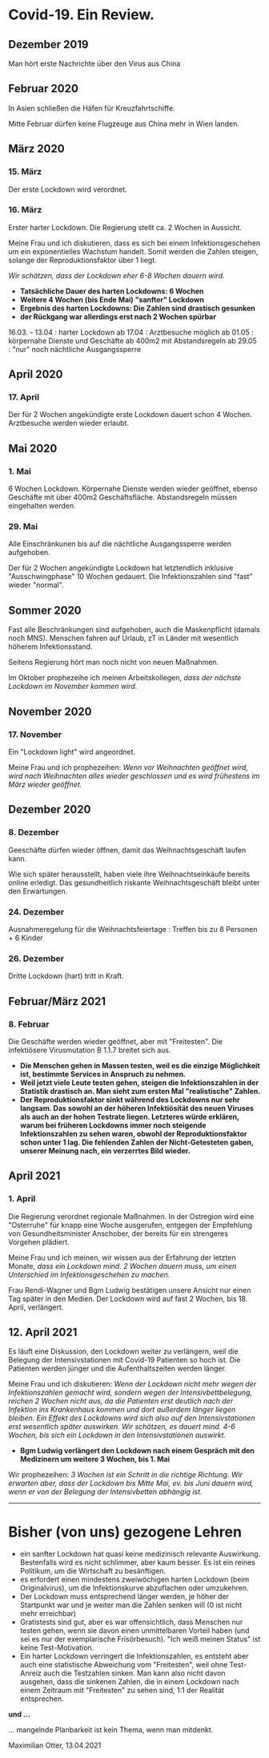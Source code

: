 # Covid-19. Ein Review.

## Dezember 2019

Man hört erste Nachrichte über den Virus aus China

## Februar 2020

In Asien schließen die Häfen für Kreuzfahrtschiffe.

Mitte Februar dürfen keine Flugzeuge aus China mehr in Wien landen.

## März 2020

### 15. März

Der erste Lockdown wird verordnet.

### 16. März

Erster harter Lockdown. Die Regierung stellt ca. 2 Wochen in Aussicht.

Meine Frau und ich diskutieren, dass es sich bei einem Infektionsgeschehen um ein exponentielles Wachstum handelt. Somit werden die Zahlen steigen, solange der Reproduktionsfaktor über 1 liegt.

*Wir schätzen, dass der Lockdown eher 6-8 Wochen dauern wird.*

* **Tatsächliche Dauer des harten Lockdowns: 6 Wochen**
* **Weitere 4 Wochen (bis Ende Mai) "sanfter" Lockdown**
* **Ergebnis des harten Lockdowns: Die Zahlen sind drastisch gesunken**
* **der Rückgang war allerdings erst nach 2 Wochen spürbar**

16.03. - 13.04 : harter Lockdown
ab 17.04 : Arztbesuche möglich
ab 01.05 : körpernahe Dienste und Geschäfte ab 400m2 mit Abstandsregeln
ab 29.05 : "nur" noch nächtliche Ausgangssperre

## April 2020

### 17. April

Der für 2 Wochen angekündigte erste Lockdown dauert schon 4 Wochen. Arztbesuche werden wieder erlaubt.

## Mai 2020

### 1. Mai

6 Wochen Lockdown. Körpernahe Dienste werden wieder geöffnet, ebenso Geschäfte mit über 400m2 Geschäftsfläche. Abstandsregeln müssen eingehalten werden.

### 29. Mai

Alle Einschränkunen bis auf die nächtliche Ausgangssperre werden aufgehoben.

Der für 2 Wochen angekündigte Lockdown hat letztendlich inklusive "Ausschwingphase" 10 Wochen gedauert. Die Infektionszahlen sind "fast" wieder "normal".

## Sommer 2020

Fast alle Beschränkungen sind aufgehoben, auch die Maskenpflicht (damals noch MNS). Menschen fahren auf Urlaub, zT in Länder mit wesentlich höherem Infektionsstand.

Seitens Regierung hört man noch nicht von neuen Maßnahmen.

Im Oktober prophezeihe ich meinen Arbeitskollegen, *dass der nächste Lockdown im November kommen wird.*

## November 2020

### 17. November

Ein "Lockdown light" wird angeordnet.

Meine Frau und ich prophezeihen: *Wenn vor Weihnachten geöffnet wird, wird nach Weihnachten alles wieder geschlossen und es wird frühestens im März wieder geöffnet.*

## Dezember 2020

### 8. Dezember

Geeschäfte dürfen wieder öffnen, damit das Weihnachtsgeschäft laufen kann.

Wie sich später herausstellt, haben viele ihre Weihnachtseinkäufe bereits online erledigt. Das gesundheitlich riskante Weihnachtsgeschäft bleibt unter den Erwartungen.

### 24. Dezember

Ausnahmeregelung für die Weihnachtsfeiertage : Treffen bis zu 8 Personen + 6 Kinder

### 26. Dezember

Dritte Lockdown (hart) tritt in Kraft.

## Februar/März 2021

### 8. Februar

Die Geschäfte werden wieder geöffnet, aber mit "Freitesten". Die infektiösere Virusmutation B 1.1.7 breitet sich aus.

* **Die Menschen gehen in Massen testen, weil es die einzige Möglichkeit ist, bestimmte Services in Anspruch zu nehmen.**
* **Weil jetzt viele Leute testen gehen, steigen die Infektionszahlen in der Statistik drastisch an. Man sieht zum ersten Mal "realistische" Zahlen.**
* **Der Reproduktionsfaktor sinkt während des Lockdowns nur sehr langsam. Das sowohl an der höheren Infektiösität des neuen Viruses als auch an der hohen Testrate liegen. Letzteres würde erklären, warum bei früheren Lockdowns immer noch steigende Infektionszahlen zu sehen waren, obwohl der Reproduktionsfaktor schon unter 1 lag. Die fehlenden Zahlen der Nicht-Getesteten gaben, unserer Meinung nach, ein verzerrtes Bild wieder.**

## April 2021

### 1. April

Die Regierung verordnet regionale Maßnahmen. In der Ostregion wird eine "Osterruhe" für knapp eine Woche ausgerufen, entgegen der Empfehlung von Gesundheitsminister Anschober, der bereits für ein strengeres Vorgehen plädiert.

Meine Frau und ich meinen, wir wissen aus der Erfahrung der letzten Monate, *dass ein Lockdown mind. 2 Wochen dauern muss, um einen Unterschied im Infektionsgeschehen zu machen.*

Frau Rendi-Wagner und Bgm Ludwig bestätigen unsere Ansicht nur einen Tag später in den Medien. Der Lockdown wird auf fast 2 Wochen, bis 18. April, verlängert.

## 12. April 2021

Es läuft eine Diskussion, den Lockdown weiter zu verlängern, weil die Belegung der Intensivstationen mit Covid-19 Patienten so hoch ist. Die Patienten werden jünger und die Aufenthaltszeiten werden länger.

Meine Frau und ich diskutieren: *Wenn der Lockdown nicht mehr wegen der Infektionszahlen gemacht wird, sondern wegen der Intensivbettbelegung, reichen 2 Wochen nicht aus, da die Patienten erst deutlich nach der Infektion ins Krankenhaus kommen und dort außerdem länger liegen bleiben. Ein Effekt des Lockdowns wird sich also auf den Intensivstationen erst wesentlich später auswirken. Wir schätzen, es dauert mind. 4-6 Wochen, bis sich ein Lockdown in den Intensivstationen auswirkt.*

* **Bgm Ludwig verlängert den Lockdown nach einem Gespräch mit den Medizinern um weitere 3 Wochen, bis 1. Mai**

Wir prophezeihen: *3 Wochen ist ein Schritt in die richtige Richtung. Wir erwarten aber, dass der Lockdown bis Mitte Mai, ev. bis Juni dauern wird, wenn er von der Belegung der Intensivbetten abhängig ist.*



---



# Bisher (von uns) gezogene Lehren

* ein sanfter Lockdown hat quasi keine medizinisch relevante Auswirkung. Bestenfalls wird es nicht schlimmer, aber kaum besser. Es ist ein reines Politikum, um die Wirtschaft zu besänftigen.
* es erfordert einen mindestens zweiwöchigen harten Lockdown (beim Originalvirus), um die Infektionskurve abzuflachen oder umzukehren.
* Der Lockdown muss entsprechend länger werden, je höher der Startpunkt war und je weiter man die Zahlen senken will (0 ist nicht mehr erreichbar)
* Gratistests sind gut, aber es war offensichtlich, dass Menschen nur testen gehen, wenn sie davon einen unmittelbaren Vorteil haben (und sei es nur der exemplarische Frisörbesuch). "Ich weiß meinen Status" ist keine Test-Motivation.
* Ein harter Lockdown verringert die Infektionszahlen, es entsteht aber auch eine statistische Abweichung vom "Freitesten", weil ohne Test-Anreiz auch die Testzahlen sinken. Man kann also nicht davon ausgehen, dass die sinkenen Zahlen, die in einem Lockdown nach einem Zeitraum mit "Freitesten" zu sehen sind, 1:1 der Realität entsprechen.

**und ...**

... mangelnde Planbarkeit ist kein Thema, wenn man mitdenkt.





Maximilian Otter, 13.04.2021
